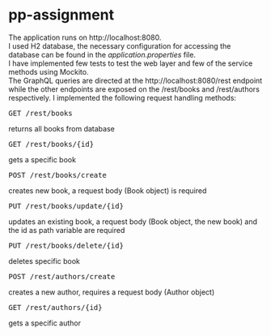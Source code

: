 # pp-assignment

The application runs on http://localhost:8080.<br/>
I used H2 database, the necessary configuration for accessing the database can be found in the <i>application.properties</i> file.<br/>
I have implemented few tests to test the web layer and few of the service methods using Mockito.<br/>
The GraphQL queries are directed at the http://localhost:8080/rest endpoint while the other endpoints are exposed on the /rest/books and /rest/authors respectively. I implemented the following request handling methods:<br/>
<pre>GET /rest/books</pre>
returns all books from database
<pre>GET /rest/books/{id}</pre>
gets a specific book
<pre>POST /rest/books/create</pre>
creates new book, a request body (Book object) is required
<pre>PUT /rest/books/update/{id}</pre>
updates an existing book, a request body (Book object, the new book) and the id as path variable are required
<pre>PUT /rest/books/delete/{id}</pre>
deletes specific book
<pre>POST /rest/authors/create</pre>
creates a new author, requires a request body (Author object)
<pre>GET /rest/authors/{id}</pre>
gets a specific author
